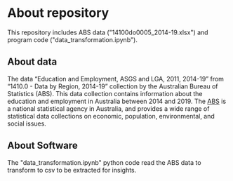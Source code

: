 # About repository

This repository includes ABS data ("14100do0005_2014-19.xlsx") and program code ("data_transformation.ipynb").

## About data
The data “Education and Employment, ASGS and LGA, 2011, 2014-19” from “1410.0 - Data by Region, 2014-19” collection by the Australian Bureau of Statistics (ABS). This data collection contains information about the education and employment in Australia between 2014 and 2019. The [ABS](https://www.abs.gov.au/) is a national statistical agency in Australia, and provides a wide range of statistical data collections on economic, population, environmental, and social issues.

## About Software
The "data_transformation.ipynb" python code read the ABS data to transform to csv to be extracted for insights. 

